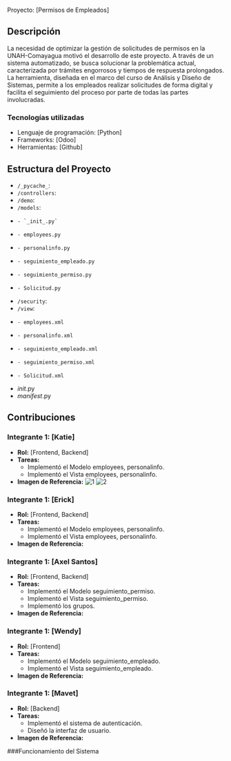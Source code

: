  Proyecto: [Permisos de Empleados]

 ## Descripción
La necesidad de optimizar la gestión de solicitudes de permisos en la UNAH-Comayagua motivó el desarrollo de este proyecto.
A través de un sistema automatizado, se busca solucionar la problemática actual, caracterizada por trámites engorrosos y tiempos de respuesta prolongados. 
La herramienta, diseñada en el marco del curso de Análisis y Diseño de Sistemas, permite a los empleados realizar solicitudes de forma digital y facilita el seguimiento del proceso por parte de todas las partes involucradas.

### Tecnologías utilizadas
- Lenguaje de programación: [Python]
- Frameworks: [Odoo]
- Herramientas: [Github]

## Estructura del Proyecto
- `/_pycache_`: 
- `/controllers`: 
- `/demo`: 
- `/models`:
-     - `_init_.py`
-     - employees.py
-     - personalinfo.py
-     - seguimiento_empleado.py
-     - seguimiento_permiso.py
-     - Solicitud.py
- `/security`: 
- `/view`:
-     - employees.xml
-     - personalinfo.xml
-     - seguimiento_empleado.xml
-     - seguimiento_permiso.xml
-     - Solicitud.xml
- _init_.py
- _manifest_.py 

## Contribuciones

### Integrante 1: [Katie]
- **Rol:** [Frontend, Backend]
- **Tareas:**
  - Implementó el Modelo employees, personalinfo.
  - Implementó el Vista employees, personalinfo.
- **Imagen de Referencia:**
![1](https://github.com/user-attachments/assets/f132dac3-7757-4957-ba5d-1cc1c5732c11)
![2](https://github.com/user-attachments/assets/d7365984-85e4-460d-9dd6-6e03c5665b50)


### Integrante 1: [Erick]
- **Rol:** [Frontend, Backend]
- **Tareas:** 
  - Implementó el Modelo employees, personalinfo.
  - Implementó el Vista employees, personalinfo.
- **Imagen de Referencia:**

  
### Integrante 1: [Axel Santos]
- **Rol:** [Frontend, Backend]
- **Tareas:** 
  - Implementó el Modelo seguimiento_permiso.
  - Implementó el Vista seguimiento_permiso.
  - Implementó los grupos.
- **Imagen de Referencia:**

  
 ### Integrante 1: [Wendy]
- **Rol:** [Frontend]
- **Tareas:** 
  - Implementó el Modelo seguimiento_empleado.
  - Implementó el Vista seguimiento_empleado.
- **Imagen de Referencia:**

### Integrante 1: [Mavet]
- **Rol:** [Backend]
- **Tareas:** 
  - Implementó el sistema de autenticación.
  - Diseñó la interfaz de usuario.
- **Imagen de Referencia:**


###Funcionamiento del Sistema

